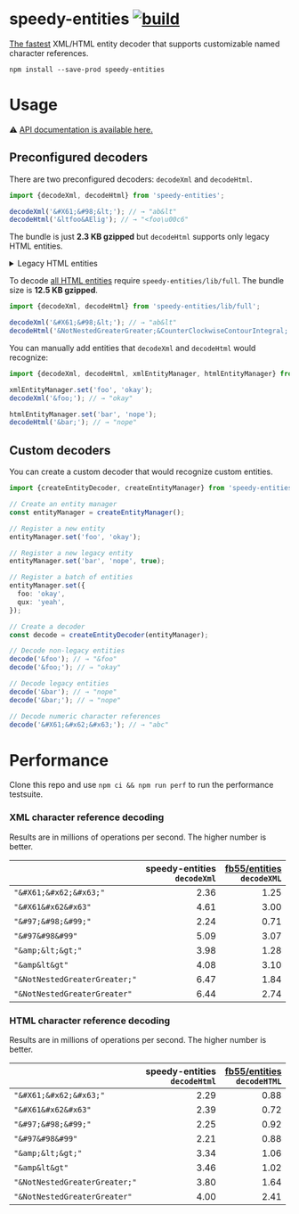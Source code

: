 # speedy-entities [![build](https://github.com/smikhalevski/speedy-entities/actions/workflows/master.yml/badge.svg?branch=master&event=push)](https://github.com/smikhalevski/speedy-entities/actions/workflows/master.yml)

[The fastest](#performance) XML/HTML entity decoder that supports customizable named character references.

```shell
npm install --save-prod speedy-entities
```

# Usage

⚠️ [API documentation is available here.](https://smikhalevski.github.io/speedy-entities/)

## Preconfigured decoders

There are two preconfigured decoders: `decodeXml` and `decodeHtml`.

```ts
import {decodeXml, decodeHtml} from 'speedy-entities';

decodeXml('&#X61;&#98;&lt;'); // → "ab&lt"
decodeHtml('&ltfoo&AElig'); // → "<foo\u00c6"
```

The bundle is just **2.3 KB gzipped** but `decodeHtml` supports only legacy HTML entities.

<details>
<summary>Legacy HTML entities</summary>
<p>

> `aacute`, `Aacute`, `acirc`, `Acirc`, `acute`, `aelig`, `AElig`, `agrave`, `Agrave`, `amp`, `AMP`, `aring`, `Aring`,
> `atilde`, `Atilde`, `auml`, `Auml`, `brvbar`, `ccedil`, `Ccedil`, `cedil`, `cent`, `copy`, `COPY`, `curren`, `deg`,
> `divide`, `eacute`, `Eacute`, `ecirc`, `Ecirc`, `egrave`, `Egrave`, `eth`, `ETH`, `euml`, `Euml`, `frac12`, `frac14`,
> `frac34`, `gt`, `GT`, `iacute`, `Iacute`, `icirc`, `Icirc`, `iexcl`, `igrave`, `Igrave`, `iquest`, `iuml`, `Iuml`,
> `laquo`, `lt`, `LT`, `macr`, `micro`, `middot`, `nbsp`, `not`, `ntilde`, `Ntilde`, `oacute`, `Oacute`, `ocirc`,
> `Ocirc`, `ograve`, `Ograve`, `ordf`, `ordm`, `oslash`, `Oslash`, `otilde`, `Otilde`, `ouml`, `Ouml`, `para`, `plusmn`,
> `pound`, `quot`, `QUOT`, `raquo`, `reg`, `REG`, `sect`, `shy`, `sup1`, `sup2`, `sup3`, `szlig`, `thorn`, `THORN`,
> `times`, `uacute`, `Uacute`, `ucirc`, `Ucirc`, `ugrave`, `Ugrave`, `uml`, `uuml`, `Uuml`, `yacute`, `Yacute`, `yen`
> and `yuml`

</p>
</details>

To decode [all HTML entities](https://en.wikipedia.org/wiki/List_of_XML_and_HTML_character_entity_references)
require `speedy-entities/lib/full`. The bundle size is **12.5 KB gzipped**.

```ts
import {decodeXml, decodeHtml} from 'speedy-entities/lib/full';

decodeXml('&#X61;&#98;&lt;'); // → "ab&lt"
decodeHtml('&NotNestedGreaterGreater;&CounterClockwiseContourIntegral;'); // → "\u2aa2\u0338\u2233"
```

You can manually add entities that `decodeXml` and `decodeHtml` would recognize:

```ts
import {decodeXml, decodeHtml, xmlEntityManager, htmlEntityManager} from 'speedy-entities';

xmlEntityManager.set('foo', 'okay');
decodeXml('&foo;'); // → "okay"

htmlEntityManager.set('bar', 'nope');
decodeHtml('&bar;'); // → "nope"
```

## Custom decoders

You can create a custom decoder that would recognize custom entities.

```ts
import {createEntityDecoder, createEntityManager} from 'speedy-entities';

// Create an entity manager
const entityManager = createEntityManager();

// Register a new entity
entityManager.set('foo', 'okay');

// Register a new legacy entity
entityManager.set('bar', 'nope', true);

// Register a batch of entities
entityManager.set({
  foo: 'okay',
  qux: 'yeah',
});

// Create a decoder
const decode = createEntityDecoder(entityManager);

// Decode non-legacy entities
decode('&foo'); // → "&foo"
decode('&foo;'); // → "okay"

// Decode legacy entities
decode('&bar'); // → "nope"
decode('&bar;'); // → "nope"

// Decode numeric character references
decode('&#X61;&#x62;&#x63;'); // → "abc"
```

# Performance

Clone this repo and use `npm ci && npm run perf` to run the performance testsuite.

### XML character reference decoding

Results are in millions of operations per second. The higher number is better.

|  | speedy-entities <br/>`decodeXml` | [fb55/entities](https://github.com/fb55/entities) <br/>`decodeXML` |
| ----------------------------- | ---: | ---: |
| `"&#X61;&#x62;&#x63;"`        | 2.36 | 1.25 |
| `"&#X61&#x62&#x63"`           | 4.61 | 3.00 |
| `"&#97;&#98;&#99;"`           | 2.24 | 0.71 |
| `"&#97&#98&#99"`              | 5.09 | 3.07 |
| `"&amp;&lt;&gt;"`             | 3.98 | 1.28 |
| `"&amp&lt&gt"`                | 4.08 | 3.10 |
| `"&NotNestedGreaterGreater;"` | 6.47 | 1.84 |
| `"&NotNestedGreaterGreater"`  | 6.44 | 2.74 |

### HTML character reference decoding

Results are in millions of operations per second. The higher number is better.

|  | speedy-entities <br/>`decodeHtml` | [fb55/entities](https://github.com/fb55/entities) <br/>`decodeHTML` |
| ----------------------------- | ---: | ---: |
| `"&#X61;&#x62;&#x63;"`        | 2.29 | 0.88 |
| `"&#X61&#x62&#x63"`           | 2.39 | 0.72 |
| `"&#97;&#98;&#99;"`           | 2.25 | 0.92 |
| `"&#97&#98&#99"`              | 2.21 | 0.88 |
| `"&amp;&lt;&gt;"`             | 3.34 | 1.06 |
| `"&amp&lt&gt"`                | 3.46 | 1.02 |
| `"&NotNestedGreaterGreater;"` | 3.80 | 1.64 |
| `"&NotNestedGreaterGreater"`  | 4.00 | 2.41 |
